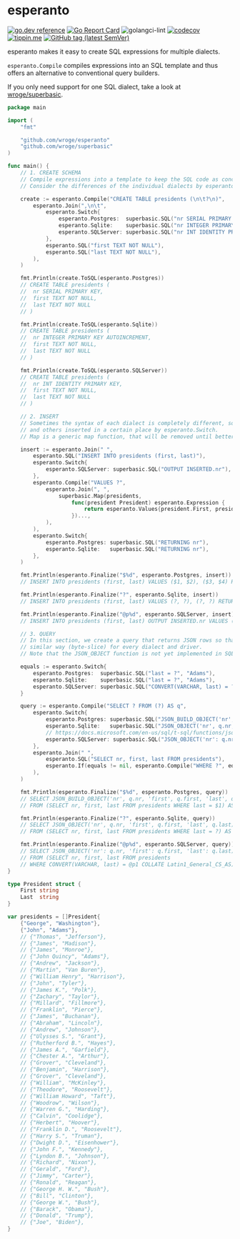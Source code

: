 # esperanto

[![go.dev reference](https://img.shields.io/badge/go.dev-reference-007d9c?logo=go&logoColor=white)](https://pkg.go.dev/github.com/wroge/esperanto)
[![Go Report Card](https://goreportcard.com/badge/github.com/wroge/esperanto)](https://goreportcard.com/report/github.com/wroge/esperanto)
![golangci-lint](https://github.com/wroge/esperanto/workflows/golangci-lint/badge.svg)
[![codecov](https://codecov.io/gh/wroge/esperanto/branch/main/graph/badge.svg?token=D2r0ktepvb)](https://codecov.io/gh/wroge/esperanto)
[![tippin.me](https://badgen.net/badge/%E2%9A%A1%EF%B8%8Ftippin.me/@_wroge/F0918E)](https://tippin.me/@_wroge)
[![GitHub tag (latest SemVer)](https://img.shields.io/github/tag/wroge/esperanto.svg?style=social)](https://github.com/wroge/esperanto/tags)

esperanto makes it easy to create SQL expressions for multiple dialects. 

```esperanto.Compile``` compiles expressions into an SQL template and thus offers an alternative to conventional query builders.

If you only need support for one SQL dialect, take a look at [wroge/superbasic](https://github.com/wroge/superbasic).

```go
package main

import (
	"fmt"

	"github.com/wroge/esperanto"
	"github.com/wroge/superbasic"
)

func main() {
	// 1. CREATE SCHEMA
	// Compile expressions into a template to keep the SQL code as concise as possible.
	// Consider the differences of the individual dialects by esperanto.Switch.

	create := esperanto.Compile("CREATE TABLE presidents (\n\t?\n)",
		esperanto.Join(",\n\t",
			esperanto.Switch{
				esperanto.Postgres:  superbasic.SQL("nr SERIAL PRIMARY KEY"),
				esperanto.Sqlite:    superbasic.SQL("nr INTEGER PRIMARY KEY AUTOINCREMENT"),
				esperanto.SQLServer: superbasic.SQL("nr INT IDENTITY PRIMARY KEY"),
			},
			esperanto.SQL("first TEXT NOT NULL"),
			esperanto.SQL("last TEXT NOT NULL"),
		),
	)

	fmt.Println(create.ToSQL(esperanto.Postgres))
	// CREATE TABLE presidents (
	//	nr SERIAL PRIMARY KEY,
	//	first TEXT NOT NULL,
	//	last TEXT NOT NULL
	// )

	fmt.Println(create.ToSQL(esperanto.Sqlite))
	// CREATE TABLE presidents (
	//	nr INTEGER PRIMARY KEY AUTOINCREMENT,
	//	first TEXT NOT NULL,
	//	last TEXT NOT NULL
	// )

	fmt.Println(create.ToSQL(esperanto.SQLServer))
	// CREATE TABLE presidents (
	//	nr INT IDENTITY PRIMARY KEY,
	//	first TEXT NOT NULL,
	//	last TEXT NOT NULL
	// )

	// 2. INSERT
	// Sometimes the syntax of each dialect is completely different, so some parts have to be skipped
	// and others inserted in a certain place by esperanto.Switch.
	// Map is a generic map function, that will be removed until better alternatives are available.

	insert := esperanto.Join(" ",
		esperanto.SQL("INSERT INTO presidents (first, last)"),
		esperanto.Switch{
			esperanto.SQLServer: superbasic.SQL("OUTPUT INSERTED.nr"),
		},
		esperanto.Compile("VALUES ?",
			esperanto.Join(", ",
				superbasic.Map(presidents,
					func(president President) esperanto.Expression {
						return esperanto.Values{president.First, president.Last}
					})...,
			),
		),
		esperanto.Switch{
			esperanto.Postgres: superbasic.SQL("RETURNING nr"),
			esperanto.Sqlite:   superbasic.SQL("RETURNING nr"),
		},
	)

	fmt.Println(esperanto.Finalize("$%d", esperanto.Postgres, insert))
	// INSERT INTO presidents (first, last) VALUES ($1, $2), ($3, $4) RETURNING nr [George Washington John Adams]

	fmt.Println(esperanto.Finalize("?", esperanto.Sqlite, insert))
	// INSERT INTO presidents (first, last) VALUES (?, ?), (?, ?) RETURNING nr [George Washington John Adams]

	fmt.Println(esperanto.Finalize("@p%d", esperanto.SQLServer, insert))
	// INSERT INTO presidents (first, last) OUTPUT INSERTED.nr VALUES (@p1, @p2), (@p3, @p4) [George Washington John Adams]

	// 3. QUERY
	// In this section, we create a query that returns JSON rows so that they can be scanned in a
	// similar way (byte-slice) for every dialect and driver.
	// Note that the JSON_OBJECT function is not yet implemented in SQL Server 2019.

	equals := esperanto.Switch{
		esperanto.Postgres:  superbasic.SQL("last = ?", "Adams"),
		esperanto.Sqlite:    superbasic.SQL("last = ?", "Adams"),
		esperanto.SQLServer: superbasic.SQL("CONVERT(VARCHAR, last) = ? COLLATE Latin1_General_CS_AS", "Adams"),
	}

	query := esperanto.Compile("SELECT ? FROM (?) AS q",
		esperanto.Switch{
			esperanto.Postgres: superbasic.SQL("JSON_BUILD_OBJECT('nr', q.nr, 'first', q.first, 'last', q.last) AS result"),
			esperanto.Sqlite:   superbasic.SQL("JSON_OBJECT('nr', q.nr, 'first', q.first, 'last', q.last) AS result"),
			// https://docs.microsoft.com/en-us/sql/t-sql/functions/json-object-transact-sql
			esperanto.SQLServer: superbasic.SQL("JSON_OBJECT('nr': q.nr, 'first': q.first, 'last': q.last) AS result"),
		},
		esperanto.Join(" ",
			esperanto.SQL("SELECT nr, first, last FROM presidents"),
			esperanto.If(equals != nil, esperanto.Compile("WHERE ?", equals)),
		),
	)

	fmt.Println(esperanto.Finalize("$%d", esperanto.Postgres, query))
	// SELECT JSON_BUILD_OBJECT('nr', q.nr, 'first', q.first, 'last', q.last) AS result
	// FROM (SELECT nr, first, last FROM presidents WHERE last = $1) AS q [Adams]

	fmt.Println(esperanto.Finalize("?", esperanto.Sqlite, query))
	// SELECT JSON_OBJECT('nr', q.nr, 'first', q.first, 'last', q.last) AS result
	// FROM (SELECT nr, first, last FROM presidents WHERE last = ?) AS q [Adams]

	fmt.Println(esperanto.Finalize("@p%d", esperanto.SQLServer, query))
	// SELECT JSON_OBJECT('nr': q.nr, 'first': q.first, 'last': q.last) AS result
	// FROM (SELECT nr, first, last FROM presidents
	// WHERE CONVERT(VARCHAR, last) = @p1 COLLATE Latin1_General_CS_AS) AS q [Adams]
}

type President struct {
	First string
	Last  string
}

var presidents = []President{
	{"George", "Washington"},
	{"John", "Adams"},
	// {"Thomas", "Jefferson"},
	// {"James", "Madison"},
	// {"James", "Monroe"},
	// {"John Quincy", "Adams"},
	// {"Andrew", "Jackson"},
	// {"Martin", "Van Buren"},
	// {"William Henry", "Harrison"},
	// {"John", "Tyler"},
	// {"James K.", "Polk"},
	// {"Zachary", "Taylor"},
	// {"Millard", "Fillmore"},
	// {"Franklin", "Pierce"},
	// {"James", "Buchanan"},
	// {"Abraham", "Lincoln"},
	// {"Andrew", "Johnson"},
	// {"Ulysses S.", "Grant"},
	// {"Rutherford B.", "Hayes"},
	// {"James A.", "Garfield"},
	// {"Chester A.", "Arthur"},
	// {"Grover", "Cleveland"},
	// {"Benjamin", "Harrison"},
	// {"Grover", "Cleveland"},
	// {"William", "McKinley"},
	// {"Theodore", "Roosevelt"},
	// {"William Howard", "Taft"},
	// {"Woodrow", "Wilson"},
	// {"Warren G.", "Harding"},
	// {"Calvin", "Coolidge"},
	// {"Herbert", "Hoover"},
	// {"Franklin D.", "Roosevelt"},
	// {"Harry S.", "Truman"},
	// {"Dwight D.", "Eisenhower"},
	// {"John F.", "Kennedy"},
	// {"Lyndon B.", "Johnson"},
	// {"Richard", "Nixon"},
	// {"Gerald", "Ford"},
	// {"Jimmy", "Carter"},
	// {"Ronald", "Reagan"},
	// {"George H. W.", "Bush"},
	// {"Bill", "Clinton"},
	// {"George W.", "Bush"},
	// {"Barack", "Obama"},
	// {"Donald", "Trump"},
	// {"Joe", "Biden"},
}
```
